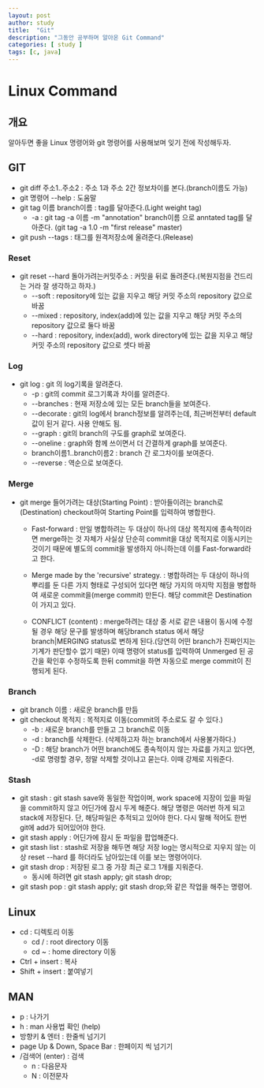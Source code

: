 ```yaml
---
layout: post
author: study
title:  "Git"
description: "그동안 공부하며 알아온 Git Command"
categories: [ study ]
tags: [c, java]
---
```


# Linux Command

## 개요
 알아두면 좋을 Linux 명령어와 git 명령어를 사용해보며 잊기 전에 작성해두자.

## GIT
 - git diff 주소1..주소2 : 주소 1과 주소 2간 정보차이를 본다.(branch이름도 가능)
 - git 명령어 --help : 도움말 
 - git tag 이름 branch이름 : tag를 달아준다.(Light weight tag)
   - -a : git tag -a 이름 -m "annotation" branch이름 으로 anntated tag를 달아준다. (git tag -a 1.0 -m "first release" master)
 - git push --tags : 태그를 원격저장소에 올려준다.(Release)
  

### Reset
 - git reset --hard 돌아가려는커밋주소 : 커밋을 뒤로 돌려준다.(복원지점을 건드리는 거라 잘 생각하고 하자.)
   - --soft : repository에 있는 값을 지우고 해당 커밋 주소의 repository 값으로 바꿈
   - --mixed : repository, index(add)에 있는 값을 지우고 해당 커밋 주소의 repository 값으로 둘다 바꿈
   - --hard : repository, index(add), work directory에 있는 값을 지우고 해당 커밋 주소의 repository 값으로 셋다 바꿈

### Log
 - git log : git 의 log기록을 알려준다.
   - -p : git의 commit 로그기록과 차이를 알려준다.
   - --branches : 현재 저장소에 있는 모든 branch들을 보여준다.
   - --decorate : git의 log에서 branch정보를 알려주는데, 최근버전부터 default값이 된거 같다. 사용 안해도 됨.
   - --graph : git의 branch의 구도를 graph로 보여준다.
   - --oneline : graph와 함께 쓰이면서 더 간결하게 graph를 보여준다.
   - branch이름1..branch이름2 : branch 간 로그차이를 보여준다.
   - --reverse : 역순으로 보여준다.

### Merge
 - git merge 들어가려는 대상(Starting Point) : 받아들이려는 branch로(Destination) checkout하여 Starting Point를 입력하여 병합한다. 
    - Fast-forward : 만일 병합하려는 두 대상이 하나의 대상 목적지에 종속적이라면 merge하는 것 자체가 사실상 단순히 commit을 대상 목적지로 이동시키는 것이기 때문에 별도의 commit을 발생하지 아니하는데 이를 Fast-forward라고 한다.

    - Merge made by the 'recursive' strategy. : 병합하려는 두 대상이 하나의 뿌리를 둔 다른 가지 형태로 구성되어 있다면 해당 가지의 마지막 지점을 병합하여 새로운 commit을(merge commit) 만든다. 해당 commit은 Destination이 가지고 있다.

    - CONFLICT (content) : merge하려는 대상 중 서로 같은 내용이 동시에 수정될 경우 해당 문구를 발생하며 해당branch status 에서 해당branch|MERGING status로 변하게 된다.(당연히 어떤 branch가 진짜인지는 기계가 판단할수 없기 때문) 이때 명령어 status를 입력하여 Unmerged 된 공간을 확인후 수정하도록 한뒤 commit을 하면 자동으로 merge commit이 진행되게 된다.

### Branch
 - git branch 이름 : 새로운 branch를 만듬 
 - git checkout 목적지 : 목적지로 이동(commit의 주소로도 갈 수 있다.)
   - -b : 새로운 branch를 만들고 그 branch로 이동
   - -d : branch를 삭제한다. (삭제하고자 하는 branch에서 사용불가하다.)
   - -D : 해당 branch가 어떤 branch에도 종속적이지 않는 자료를 가지고 있다면, -d로 명령할 경우, 정말 삭제할 것이냐고 묻는다. 이때 강제로 지워준다.

### Stash
 - git stash : git stash save와 동일한 작업이며, work space에 지장이 있을 파일을 commit하지 않고 어딘가에 잠시 두게 해준다. 해당 명령은 여러번 하게 되고 stack에 저장된다. 단, 해당파일은 추적되고 있어야 한다. 다시 말해 적어도 한번 git에 add가 되어있어야 한다. 
 - git stash apply : 어딘가에 잠시 둔 파일을 팝업해준다.
 - git stash list : stash로 저장을 해두면 해당 저장 log는 명시적으로 지우지 않는 이상 reset --hard 를 하더라도 남아있는데 이를 보는 명령어이다.
 - git stash drop : 저장된 로그 중 가장 최근 로그 1개를 지워준다.
   - 동시에 하려면 git stash apply; git stash drop;
 - git stash pop : git stash apply; git stash drop;와 같은 작업을 해주는 명령어.
  


## Linux
 - cd : 디렉토리 이동
   - cd / : root directory 이동
   - cd ~ : home directory 이동
 - Ctrl + insert : 복사
 - Shift + insert : 붙여넣기
 
## MAN
 - p : 나가기
 - h : man 사용법 확인 (help)
 - 방향키 & 엔터 : 한줄씩 넘기기
 - page Up & Down, Space Bar : 한페이지 씩 넘기기
 - /검색어 (enter) : 검색
   - n : 다음문자
   - N : 이전문자
 
